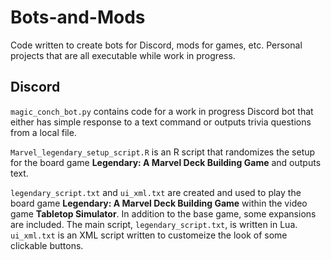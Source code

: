 # Bots-and-Mods

Code written to create bots for Discord, mods for games, etc. Personal projects that are all executable while work in progress.

## Discord
`magic_conch_bot.py` contains code for a work in progress Discord bot that either has simple response to a text command or outputs trivia questions from a local file.

`Marvel_legendary_setup_script.R` is an R script that randomizes the setup for the board game **Legendary: A Marvel Deck Building Game** and outputs text.

`legendary_script.txt` and `ui_xml.txt` are created and used to play the board game **Legendary: A Marvel Deck Building Game** within the video game **Tabletop Simulator**. In addition to the base game, some expansions are included. The main script, `legendary_script.txt`, is written in Lua. `ui_xml.txt` is an XML script written to customeize the look of some clickable buttons.
